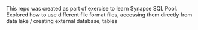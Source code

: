 This repo was created as part of exercise to learn Synapse SQL Pool. Explored how to use different file format files, accessing them directly from data lake / creating external database, tables
